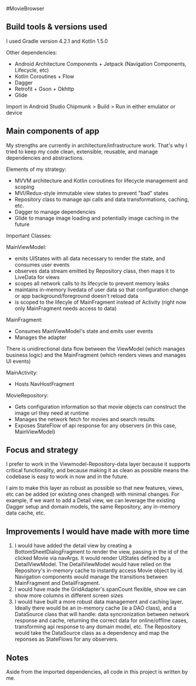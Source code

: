 #MovieBrowser

## Build tools & versions used
I used Gradle version 4.2.1 and Kotlin 1.5.0

Other dependencies:
* Android Architecture Components + Jetpack (Navigation Components, Lifecycle, etc)
* Kotlin Coroutines + Flow
* Dagger
* Retrofit + Gson + Okhttp
* Glide


Import in Android Studio Chipmunk > Build > Run in either emulator or device

## Main components of app

My strengths are currently in architecture/infrastructure work.
That's why I tried to keep my code clean, extensible, reusable, and manage dependencies and abstractions.

Elements of my strategy:

* MVVM architecture and Kotlin coroutines for lifecycle management and scoping
* MVI/Redux-style immutable view states to prevent "bad" states
* Repository class to manage api calls and data transformations, caching, etc.
* Dagger to manage dependencies
* Glide to manage image loading and potentially image caching in the future

Important Classes:

MainViewModel:
* emits UIStates with all data necessary to render the state, and consumes user events
* observes data stream emitted by Repository class, then maps it to LiveData for views
* scopes all network calls to its lifecycle to prevent memory leaks
* maintains in-memory livedata of user data so that configuration change or app background/foreground doesn't reload data
* is scoped to the lifecyle of MainFragment instead of Activity
(right now only MainFragment needs access to data)

MainFragment:
* Consumes MainViewModel's state and emits user events
* Manages the adapter

There is unidirectional data flow between the ViewModel (which manages business logic) and the
MainFragment (which renders views and manages UI events)

MainActivity:
* Hosts NavHostFragment

MovieRepository:
* Gets configuration information so that movie objects can construct the image url they need at runtime
* Manages the network fetch for movies and search results
* Exposes StateFlow of api response for any observers (in this case, MainViewModel)

## Focus and strategy

I prefer to work in the Viewmodel-Repository-data layer because it supports critical functionality,
and because making it as clean as possible means the codebase is easy to work in now and in the future.

I aim to make this layer as robust as possible so that new features, views, etc can be added (or existing
ones changed) with minimal changes. For example, if we want to add a Detail view, we can leverage the
existing Dagger setup and domain models, the same Repository, any in-memory data cache, etc.


## Improvements I would have made with more time

1) I would have added the detail view by creating a BottomSheetDialogFragment to render the view, passing in the id of the clicked Movie via navArgs. It would render UIStates defined by a DetailViewModel. The DetailViewModel would have relied on the Repository's in-memory cache to instantly access Movie object by id. Navigation components would manage the transitions between MainFragment and DetailFragment.
2) I would have made the GridAdapter's spanCount flexible, show we can show more columns in different screen sizes
3) I would have built a more robust data management and caching layer. Ideally there would be an in-memory cache (ie a DAO class), and a DataSource class that will handle: data syncronization between network response and cache, returning the correct data for online/offline cases, transforming api response to any domain model, etc. The Repository would take the DataSource class as a dependency and map the reponses as StateFlows for any observers. 

## Notes

Aside from the imported dependencies, all code in this project is written by me.

